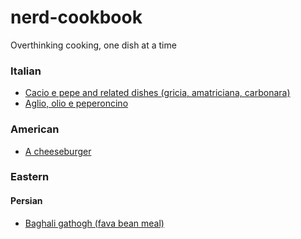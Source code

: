 # nerd-cookbook
Overthinking cooking, one dish at a time

### Italian

* [Cacio e pepe and related dishes (gricia, amatriciana, carbonara)](italian/cacio_e_pepe.md)
* [Aglio, olio e peperoncino](italian/aglio_e_olio.md)

### American

* [A cheeseburger](american/burger.md)

### Eastern

#### Persian
* [Baghali gathogh (fava bean meal)](eastern/baghali_gathogh.md)

